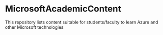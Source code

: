 # MicrosoftAcademicContent
This repository lists content suitable for students/faculty to learn Azure and other Microsoft technologies
